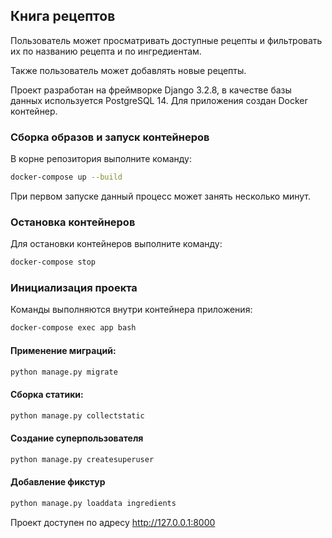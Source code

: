 ## Книга рецептов

Пользователь может просматривать доступные рецепты и фильтровать их по названию рецепта и по ингредиентам.

Также пользователь может добавлять новые рецепты.

Проект разработан на фреймворке Django 3.2.8, в качестве базы данных используется PostgreSQL 14. Для приложения создан
Docker контейнер.

### Сборка образов и запуск контейнеров

В корне репозитория выполните команду:

```bash
docker-compose up --build
```
При первом запуске данный процесс может занять несколько минут.

### Остановка контейнеров

Для остановки контейнеров выполните команду:

```bash
docker-compose stop
```

### Инициализация проекта

Команды выполняются внутри контейнера приложения:

```bash
docker-compose exec app bash
```

#### Применение миграций:

```bash
python manage.py migrate
```

#### Сборка статики:

```bash
python manage.py collectstatic
```

#### Создание суперпользователя

```bash
python manage.py createsuperuser
```

#### Добавление фикстур

```bash
python manage.py loaddata ingredients
```

Проект доступен по адресу http://127.0.0.1:8000
